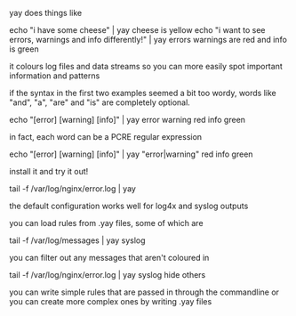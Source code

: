 yay does things like

echo "i have some cheese" | yay cheese is yellow
echo "i want to see errors, warnings and info differently!" | yay errors warnings are red and info is green

it colours log files and data streams so you can more easily spot important information and patterns

if the syntax in the first two examples seemed a bit too wordy, words like "and", "a", "are" and "is" are completely optional. 

echo "[error] [warning] [info]" | yay error warning red info green

in fact, each word can be a PCRE regular expression

echo "[error] [warning] [info]" | yay "error|warning" red info green

install it and try it out!

tail -f /var/log/nginx/error.log | yay

the default configuration works well for log4x and syslog outputs

you can load rules from .yay files, some of which are 

tail -f /var/log/messages | yay syslog

you can filter out any messages that aren't coloured in

tail -f /var/log/nginx/error.log | yay syslog hide others

you can write simple rules that are passed in through the commandline or you can create more complex ones by writing .yay files




